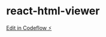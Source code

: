 # react-html-viewer

[Edit in Codeflow ⚡️](https://stackblitz.com/~/github.com/davidhernandezeverdax/react-html-viewer)